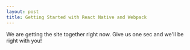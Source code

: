 ```yaml
---
layout: post
title: Getting Started with React Native and Webpack
---
```


We are getting the site together right now. Give us one sec and we'll be right with you!
